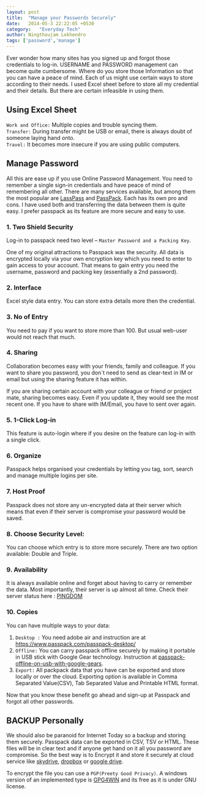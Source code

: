 ```yaml
---
layout: post
title:  "Manage your Passwords Securely"
date:   2014-05-3 22:22:05 +0530
category:	"Everyday Tech"
author:	Ningthoujam Lokhendro
tags: ['password','manage']
---
```

Ever wonder how many sites has you signed up and forgot those credentials to log-in. USERNAME and PASSWORD management can become quite cumbersome. Where do you store those Information so that you can have a peace of mind. Each of us might use certain ways to store according to their needs. I used Excel sheet before to store all my credential and their details. But there are certain infeasible in using them.

## Using Excel Sheet
`Work and Office:` Multiple copies and trouble syncing them.<br/>
`Transfer:` During transfer might be USB or email, there is always doubt of someone laying hand onto.<br/>
`Travel:` It becomes more insecure if you are using public computers.

## Manage Password
All this are ease up if you use Online Password Management. You need to remember a single sign-in credentials and have peace of mind of remembering all other. There are many services available, but among them the most popular are [LassPass][LassPass] and [PassPack][PassPack]. Each has its own pro and cons. I have used both and transferring the data between them is quite easy. I prefer passpack as its feature are more secure and easy to use.

### 1. Two Shield Security
Log-in to passpack need two level – `Master Password and a Packing Key`.

One of my original attractions to Passpack was the security. All data is encrypted locally via your own encryption key which you need to enter to gain access to your account. That means to gain entry you need the username, password and packing key (essentially a 2nd password).

### 2. Interface
Excel style data entry. You can store extra details more then the credential.

### 3. No of Entry
You need to pay if you want to store more than 100. But usual web-user would not reach that much.

### 4. Sharing
Collaboration becomes easy with your friends, family and colleague. If you want to share you password, you don`t need to send as clear-text in IM or email but using the sharing feature it has within.

If you are sharing certain account with your colleague or friend or project mate, sharing becomes easy. Even if you update it, they would see the most recent one. If you have to share with IM/Email, you have to sent over again.

### 5. 1-Click Log-in
This feature is auto-login where if you desire on the feature can log-in with a single click.

### 6. Organize
Passpack helps organised your credentials by letting you tag, sort, search and manage multiple logins per site.

### 7. Host Proof
Passpack does not store any un-encrypted data at their server which means that even if their server is compromise your password would be saved.

### 8. Choose Security Level:
You can choose which entry is to store more securely. There are two option available: Double and Triple.

### 9. Availability
It is always available online and forget about having to carry or remember the data. Most importantly, their server is up almost all time. Check their server status here : [PINGDOM][PINGDOM]

### 10. Copies
You can have multiple ways to your data:

1. `Desktop :` You need adobe air and instruction are at https://www.passpack.com/passpack-desktop/
2. `Offline:` You can carry passpack offline securely by making it portable in USB stick with Google Gear technology. Instruction at [passpack-offline-on-usb-with-google-gears][passpack-offline-on-usb-with-google-gears].
3. `Export:` All packpack data that you have can be exported and store locally or over the cloud. Exporting option is available in Comma Separated Value(CSV), Tab Separated Value and Printable HTML format.

Now that you know these benefit go ahead and sign-up at Passpack and forgot all other passwords.

## BACKUP Personally
We should also be paranoid for Internet Today so a backup and storing them securely. Passpack data can be exported in CSV, TSV or HTML. These files will be in clear text and if anyone get hand on it all you password are compromise. So the best way is to Encrypt it and store it securely at cloud service like [skydrive][skydrive], [dropbox][dropbox] or [google drive][google drive].

To encrypt the file you can use a `PGP(Preety Good Privacy)`. A windows version of an implemented type is [GPG4WIN][GPG4WIN] and its free as it is under GNU license.


[LassPass]: https://lastpass.com/
[PassPack]: http://passpack.com/
[PINGDOM]: http://stats.pingdom.com/sjmy58xbf8er/952587
[passpack-offline-on-usb-with-google-gears]: https://www.passpack.com/blog/2008/11/passpack-offline-on-usb-with-google-gears/
[skydrive]: https://onedrive.live.com/about/en-in/
[dropbox]: https://www.dropbox.com/
[google drive]: https://drive.google.com/
[GPG4WIN]: http://www.gpg4win.org/
